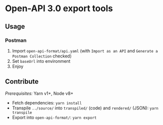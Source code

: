 # Open-API 3.0 export tools

## Usage

### Postman

1. Import `open-api-format/api.yaml` (with `Import as an API` and `Generate a Postman Collection` checked)
2. Set `baseUrl` into environment
3. Enjoy

## Contribute

*Prerequisites:* Yarn v1+, Node v8+

- Fetch dependencies: `yarn install`
- Transpile `../source/` into `transpiled/` (code) and `rendered/` (JSON): `yarn transpile`
- Export into `open-api-format/`: `yarn export`

